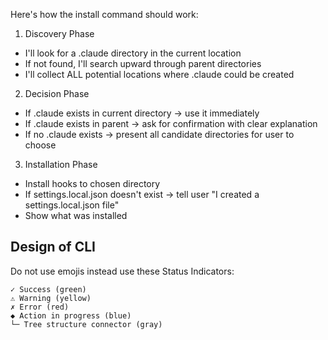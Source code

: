 Here's how the install command should work:

1. Discovery Phase
  - I'll look for a .claude directory in the current location
  - If not found, I'll search upward through parent directories
  - I'll collect ALL potential locations where .claude could be created
2. Decision Phase
  - If .claude exists in current directory → use it immediately
  - If .claude exists in parent → ask for confirmation with clear explanation
  - If no .claude exists → present all candidate directories for user to choose
3. Installation Phase
  - Install hooks to chosen directory
  - If settings.local.json doesn't exist → tell user "I created a settings.local.json file"
  - Show what was installed


## Design of CLI
Do not use emojis instead use these Status Indicators:

```
✓ Success (green)
⚠ Warning (yellow)
✗ Error (red)
◆ Action in progress (blue)
└─ Tree structure connector (gray)
```
